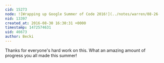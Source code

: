 ```yaml
---
cid: 15273
node: ![Wrapping up Google Summer of Code 2016!](../notes/warren/08-26-2016/wrapping-up-google-summer-of-code-2016)
nid: 13397
created_at: 2016-08-30 16:30:31 +0000
timestamp: 1472574631
uid: 46673
author: Becki
---
```


Thanks for everyone's hard work on this. What an amazing amount of progress you all made this summer!